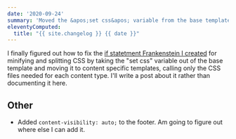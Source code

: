 ```yaml
---
date: '2020-09-24'
summary: 'Moved the &apos;set css&apos; variable from the base template into content-specific templates.'
eleventyComputed:
  title: "{{ site.changelog }} {{ date }}"
---
```


I finally figured out how to fix the [if statetment Frankenstein I created](/changelog/2020-09-21/) for minifying and splitting CSS by taking the "set css" variable out of the base template and moving it to content specific templates, calling only the CSS files needed for each content type. I'll write a post about it rather than documenting it here.

## Other
* Added <code>content-visibility: auto;</code> to the footer. Am going to figure out where else I can add it.
